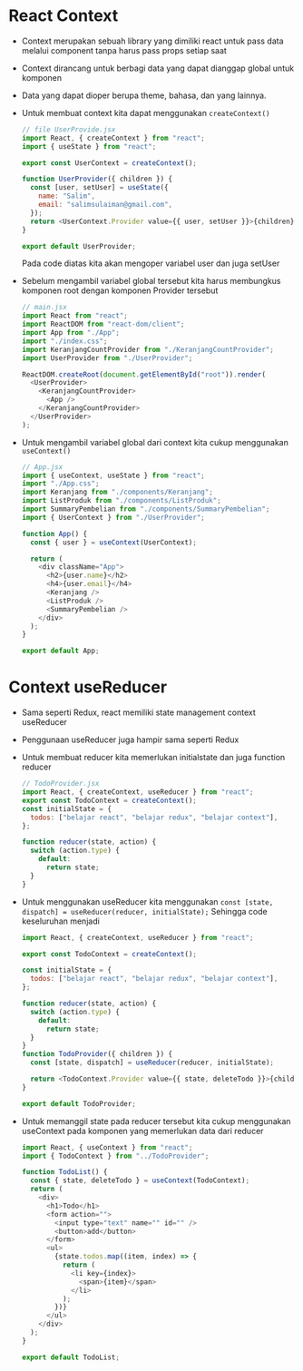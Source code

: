 # React Context

- Context merupakan sebuah library yang dimiliki react untuk pass data melalui component tanpa harus pass props setiap saat
- Context dirancang untuk berbagi data yang dapat dianggap global untuk komponen
- Data yang dapat dioper berupa theme, bahasa, dan yang lainnya.
- Untuk membuat context kita dapat menggunakan `createContext()`

  ```js
  // file UserProvide.jsx
  import React, { createContext } from "react";
  import { useState } from "react";

  export const UserContext = createContext();

  function UserProvider({ children }) {
    const [user, setUser] = useState({
      name: "Salim",
      email: "salimsulaiman@gmail.com",
    });
    return <UserContext.Provider value={{ user, setUser }}>{children}</UserContext.Provider>;
  }

  export default UserProvider;
  ```

  Pada code diatas kita akan mengoper variabel user dan juga setUser

- Sebelum mengambil variabel global tersebut kita harus membungkus komponen root dengan komponen Provider tersebut

  ```js
  // main.jsx
  import React from "react";
  import ReactDOM from "react-dom/client";
  import App from "./App";
  import "./index.css";
  import KeranjangCountProvider from "./KeranjangCountProvider";
  import UserProvider from "./UserProvider";

  ReactDOM.createRoot(document.getElementById("root")).render(
    <UserProvider>
      <KeranjangCountProvider>
        <App />
      </KeranjangCountProvider>
    </UserProvider>
  );
  ```

- Untuk mengambil variabel global dari context kita cukup menggunakan `useContext()`

  ```js
  // App.jsx
  import { useContext, useState } from "react";
  import "./App.css";
  import Keranjang from "./components/Keranjang";
  import ListProduk from "./components/ListProduk";
  import SummaryPembelian from "./components/SummaryPembelian";
  import { UserContext } from "./UserProvider";

  function App() {
    const { user } = useContext(UserContext);

    return (
      <div className="App">
        <h2>{user.name}</h2>
        <h4>{user.email}</h4>
        <Keranjang />
        <ListProduk />
        <SummaryPembelian />
      </div>
    );
  }

  export default App;
  ```

# Context useReducer

- Sama seperti Redux, react memiliki state management context useReducer
- Penggunaan useReducer juga hampir sama seperti Redux
- Untuk membuat reducer kita memerlukan initialstate dan juga function reducer

  ```js
  // TodoProvider.jsx
  import React, { createContext, useReducer } from "react";
  export const TodoContext = createContext();
  const initialState = {
    todos: ["belajar react", "belajar redux", "belajar context"],
  };

  function reducer(state, action) {
    switch (action.type) {
      default:
        return state;
    }
  }
  ```

- Untuk menggunakan useReducer kita menggunakan
  `const [state, dispatch] = useReducer(reducer, initialState);`
  Sehingga code keseluruhan menjadi

  ```js
  import React, { createContext, useReducer } from "react";

  export const TodoContext = createContext();

  const initialState = {
    todos: ["belajar react", "belajar redux", "belajar context"],
  };

  function reducer(state, action) {
    switch (action.type) {
      default:
        return state;
    }
  }
  function TodoProvider({ children }) {
    const [state, dispatch] = useReducer(reducer, initialState);

    return <TodoContext.Provider value={{ state, deleteTodo }}>{children}</TodoContext.Provider>;
  }

  export default TodoProvider;
  ```

- Untuk memanggil state pada reducer tersebut kita cukup menggunakan useContext pada komponen yang memerlukan data dari reducer

  ```js
  import React, { useContext } from "react";
  import { TodoContext } from "../TodoProvider";

  function TodoList() {
    const { state, deleteTodo } = useContext(TodoContext);
    return (
      <div>
        <h1>Todo</h1>
        <form action="">
          <input type="text" name="" id="" />
          <button>add</button>
        </form>
        <ul>
          {state.todos.map((item, index) => {
            return (
              <li key={index}>
                <span>{item}</span>
              </li>
            );
          })}
        </ul>
      </div>
    );
  }

  export default TodoList;
  ```
